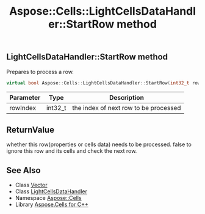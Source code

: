 ﻿---
title: Aspose::Cells::LightCellsDataHandler::StartRow method
linktitle: StartRow
second_title: Aspose.Cells for C++ API Reference
description: 'Aspose::Cells::LightCellsDataHandler::StartRow method. Prepares to process a row in C++.'
type: docs
weight: 200
url: /cpp/aspose.cells/lightcellsdatahandler/startrow/
---
## LightCellsDataHandler::StartRow method


Prepares to process a row.

```cpp
virtual bool Aspose::Cells::LightCellsDataHandler::StartRow(int32_t rowIndex)=0
```


| Parameter | Type | Description |
| --- | --- | --- |
| rowIndex | int32_t | the index of next row to be processed |

## ReturnValue

whether this row(properties or cells data) needs to be processed. false to ignore this row and its cells and check the next row.

## See Also

* Class [Vector](../../vector/)
* Class [LightCellsDataHandler](../)
* Namespace [Aspose::Cells](../../)
* Library [Aspose.Cells for C++](../../../)
